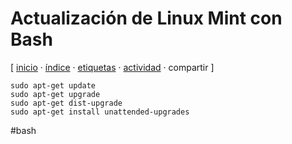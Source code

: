 # Actualización de Linux Mint con Bash
[ [inicio](https://github.com/jucardus/jucardus.github.io/blob/main/index.md) · [índice](https://github.com/jucardus/jucardus.github.io/blob/main/25/10/23/indice-alfabetico.md) · [etiquetas](https://github.com/jucardus/jucardus.github.io/blob/main/25/10/23/etiquetas-todas.md) · [actividad](https://github.com/jucardus/jucardus.github.io/blob/main/25/10/23/actividad-reciente.md) · compartir ]

```
sudo apt-get update
sudo apt-get upgrade
sudo apt-get dist-upgrade
sudo apt-get install unattended-upgrades
```

#bash
